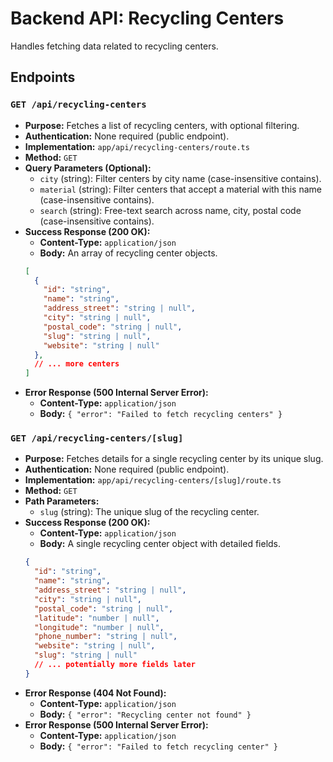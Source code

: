 # Backend API: Recycling Centers

Handles fetching data related to recycling centers.

## Endpoints

### `GET /api/recycling-centers`

*   **Purpose:** Fetches a list of recycling centers, with optional filtering.
*   **Authentication:** None required (public endpoint).
*   **Implementation:** `app/api/recycling-centers/route.ts`
*   **Method:** `GET`
*   **Query Parameters (Optional):**
    *   `city` (string): Filter centers by city name (case-insensitive contains).
    *   `material` (string): Filter centers that accept a material with this name (case-insensitive contains).
    *   `search` (string): Free-text search across name, city, postal code (case-insensitive contains).
*   **Success Response (200 OK):**
    *   **Content-Type:** `application/json`
    *   **Body:** An array of recycling center objects.
    ```json
    [
      {
        "id": "string",
        "name": "string",
        "address_street": "string | null",
        "city": "string | null",
        "postal_code": "string | null",
        "slug": "string | null",
        "website": "string | null"
      },
      // ... more centers
    ]
    ```
*   **Error Response (500 Internal Server Error):**
    *   **Content-Type:** `application/json`
    *   **Body:** `{ "error": "Failed to fetch recycling centers" }`

### `GET /api/recycling-centers/[slug]`

*   **Purpose:** Fetches details for a single recycling center by its unique slug.
*   **Authentication:** None required (public endpoint).
*   **Implementation:** `app/api/recycling-centers/[slug]/route.ts`
*   **Method:** `GET`
*   **Path Parameters:**
    *   `slug` (string): The unique slug of the recycling center.
*   **Success Response (200 OK):**
    *   **Content-Type:** `application/json`
    *   **Body:** A single recycling center object with detailed fields.
    ```json
    {
      "id": "string",
      "name": "string",
      "address_street": "string | null",
      "city": "string | null",
      "postal_code": "string | null",
      "latitude": "number | null",
      "longitude": "number | null",
      "phone_number": "string | null",
      "website": "string | null",
      "slug": "string | null"
      // ... potentially more fields later
    }
    ```
*   **Error Response (404 Not Found):**
    *   **Content-Type:** `application/json`
    *   **Body:** `{ "error": "Recycling center not found" }`
*   **Error Response (500 Internal Server Error):**
    *   **Content-Type:** `application/json`
    *   **Body:** `{ "error": "Failed to fetch recycling center" }` 